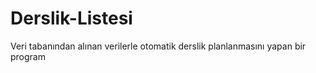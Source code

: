 # Derslik-Listesi
Veri tabanından alınan verilerle otomatik derslik planlanmasını yapan bir program
